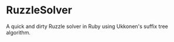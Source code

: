 RuzzleSolver
============

A quick and dirty Ruzzle solver in Ruby using Ukkonen's suffix tree algorithm.